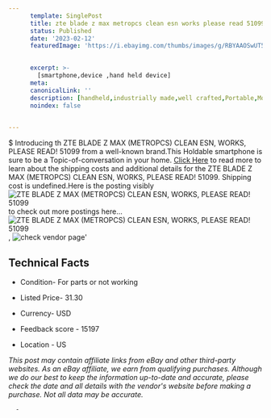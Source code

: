 ```yaml
---
      template: SinglePost
      title: zte blade z max metropcs clean esn works please read 51099
      status: Published
      date: '2023-02-12'
      featuredImage: 'https://i.ebayimg.com/thumbs/images/g/RBYAAOSwUT5i7X9~/s-l225.jpg'
       

      excerpt: >-
        [smartphone,device ,hand held device]
      meta:
      canonicalLink: ''
      description: [handheld,industrially made,well crafted,Portable,Mobile,Compact,Convenient,Lightweight,Maneuverable,Man-portable,Miniature,Carriable,Hand-held,Light,Holdable,Transportable,Mobile device,Pocket-sized,On-the-go,Wireless,Cordless,Compact size,Convenient size, smartphone,device ,hand held device]
      noindex: false
      

---
```

$
      Introducing th ZTE BLADE Z MAX (METROPCS) CLEAN ESN, WORKS, PLEASE READ! 51099 from a well-known brand.This Holdable smartphone is sure to be a Topic-of-conversation in your home. [Click Here](https://www.ebay.com/itm/175374718846?hash=item28d525d77e%3Ag%3ARBYAAOSwUT5i7X9%7E&mkevt=1&mkcid=1&mkrid=711-53200-19255-0&campid=%253CePNCampaignId%253E&customid=%253CreferenceId%253E&toolid=10049) to read more to learn about the shipping costs and additional details for the ZTE BLADE Z MAX (METROPCS) CLEAN ESN, WORKS, PLEASE READ! 51099. Shipping cost is undefined.Here is the posting visibly ![ZTE BLADE Z MAX (METROPCS) CLEAN ESN, WORKS, PLEASE READ! 51099](https://i.ebayimg.com/thumbs/images/g/RBYAAOSwUT5i7X9~/s-l225.jpg) to check out more postings here... ![ZTE BLADE Z MAX (METROPCS) CLEAN ESN, WORKS, PLEASE READ! 51099](https://i.ebayimg.com/images/g/RBYAAOSwUT5i7X9~/s-l1600.jpg), ![check vendor page](https://origin-galleryplus.ebayimg.com/ws/web/175374718846_2_0_1/225x225.jpg,https://origin-galleryplus.ebayimg.com/ws/web/175374718846_3_0_1/225x225.jpg)'

      

 ## Technical Facts 



     
      

 - Condition- For parts or not working 


      

 - Listed Price- 31.30 


      

 - Currency- USD 


      

 - Feedback score - 15197 


      

 - Location - US 


      
      

 *_This post may contain affiliate links from eBay and other third-party websites. As an eBay affiliate, we earn from qualifying purchases. Although we do our best to keep the information up-to-date and accurate, please check the date and all details with the vendor's website before making a purchase. Not all data may be accurate._*




      -
